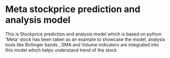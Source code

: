 # Meta stockprice prediction and analysis model

This is Stockprice prediction and analysis model which is based on python
'Meta' stock has been taken as an example to showcase the model,
analysis tools like Bollinger bands , SMA and Volume indicators are integrated into this model which helps understand trend of the stock
